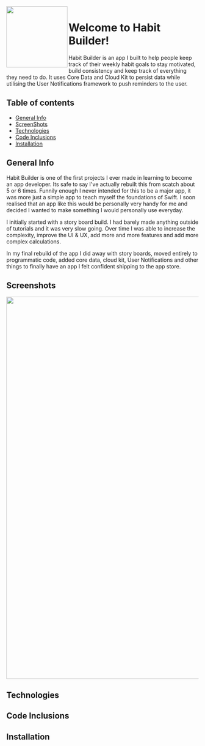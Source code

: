 
<img align="left" width="160" height="160" src="https://user-images.githubusercontent.com/50789735/171336227-6fdef91f-89c8-4aa6-9e1d-b9095d83433e.png">

# Welcome to Habit Builder!

Habit Builder is an app I built to help people keep track of their weekly habit goals to stay motivated, build consistency and keep track of everything they need to do. It uses Core Data and Cloud Kit to persist data while utilising the User Notifications framework to push reminders to the user.

## Table of contents
* [General Info](#general-info)
* [ScreenShots](#screenshots)
* [Technologies](#technologies)
* [Code Inclusions](#code-inclusions)
* [Installation](#installation)

## General Info
Habit Builder is one of the first projects I ever made in learning to become an app developer. Its safe to say I've actually rebuilt this from scatch about 5 or 6 times. Funnily enough I never intended for this to be a major app, it was more just a simple app to teach myself the foundations of Swift. I soon realised that an app like this would be personally very handy for me and decided I wanted to make something I would personally use everyday. 

I initially started with a story board build. I had barely made anything outside of tutorials and it was very slow going. Over time I was able to increase the complexity, improve the UI & UX, add more and more features and add more complex calculations. 

In my final rebuild of the app I did away with story boards, moved entirely to programmatic code, added core data, cloud kit, User Notifications and other things to finally have an app I felt confident shipping to the app store. 

## Screenshots

<img align="center" width="1000" src="https://user-images.githubusercontent.com/50789735/171388265-32e794ab-96e8-493d-9efa-8ab2618ed529.png">


## Technologies



## Code Inclusions



## Installation



